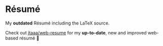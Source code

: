# R&eacute;sum&eacute;
My **outdated** R&eacute;sum&eacute; including the LaTeX source.

Check out [jtaaa/web-resume](https://github.com/jtaaa/web-resume) for my **up-to-date**, new and improved web-based r&eacute;sum&eacute; :tada:

